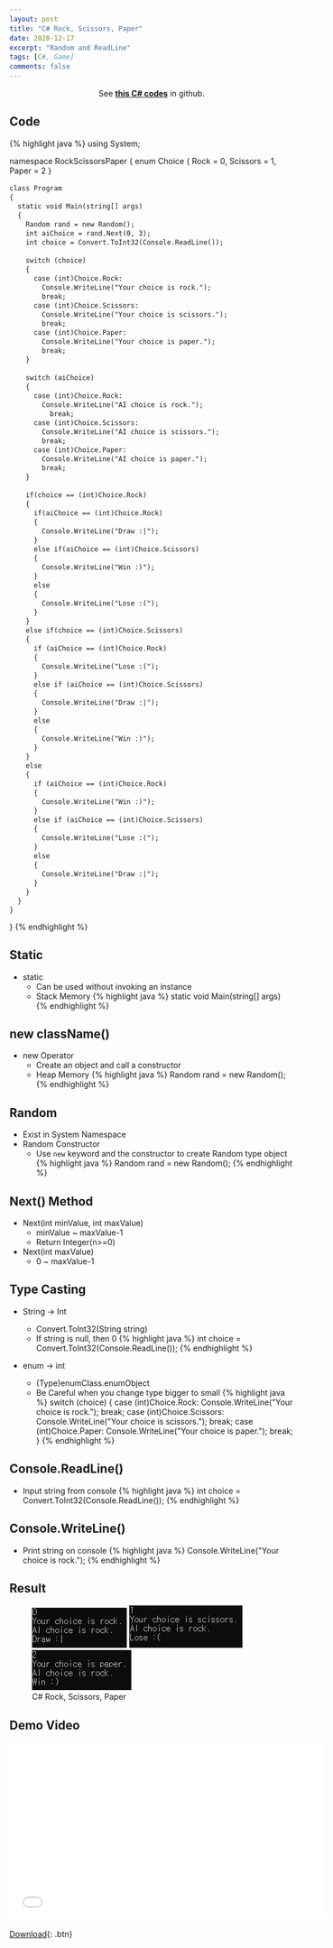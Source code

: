 ```yaml
---
layout: post
title: "C# Rock, Scissors, Paper"
date: 2020-12-17
excerpt: "Random and ReadLine"
tags: [C#, Game]
comments: false
---
```



<center>See <a href="https://github.com/leehuhlee/CShap"><b>this C# codes</b></a> in github.</center>


## Code
{% highlight java %}
  using System;

  namespace RockScissorsPaper
  {
    enum Choice
    {
      Rock = 0,
      Scissors = 1,
      Paper = 2
    }

    class Program
    {
      static void Main(string[] args)
      {
        Random rand = new Random();
        int aiChoice = rand.Next(0, 3);
        int choice = Convert.ToInt32(Console.ReadLine());

        switch (choice)
        {
          case (int)Choice.Rock:
            Console.WriteLine("Your choice is rock.");
            break;
          case (int)Choice.Scissors:
            Console.WriteLine("Your choice is scissors.");
            break;
          case (int)Choice.Paper:
            Console.WriteLine("Your choice is paper.");
            break;
        }

        switch (aiChoice)
        {
          case (int)Choice.Rock:
            Console.WriteLine("AI choice is rock.");
              break;
          case (int)Choice.Scissors:
            Console.WriteLine("AI choice is scissors.");
            break;
          case (int)Choice.Paper:
            Console.WriteLine("AI choice is paper.");
            break;
        }

        if(choice == (int)Choice.Rock)
        {
          if(aiChoice == (int)Choice.Rock)
          {
            Console.WriteLine("Draw :|");
          }
          else if(aiChoice == (int)Choice.Scissors)
          {
            Console.WriteLine("Win :)");
          }
          else
          {
            Console.WriteLine("Lose :(");
          }
        }
        else if(choice == (int)Choice.Scissors)
        {
          if (aiChoice == (int)Choice.Rock)
          {
            Console.WriteLine("Lose :(");
          }
          else if (aiChoice == (int)Choice.Scissors)
          {
            Console.WriteLine("Draw :|");
          }
          else
          {
            Console.WriteLine("Win :)");
          }
        }
        else
        {
          if (aiChoice == (int)Choice.Rock)
          {
            Console.WriteLine("Win :)");
          }
          else if (aiChoice == (int)Choice.Scissors)
          {
            Console.WriteLine("Lose :(");
          }
          else
          {
            Console.WriteLine("Draw :|");
          }
        }
      }
    }
  }
{% endhighlight %}


## Static
* static
  - Can be used without invoking an instance
  - Stack Memory
{% highlight java %}
  static void Main(string[] args)
{% endhighlight %}


## new className()
* new Operator
  - Create an object and call a constructor
  - Heap Memory
{% highlight java %}
  Random rand = new Random();
{% endhighlight %}


## Random
* Exist in System Namespace
* Random Constructor
  - Use `new` keyword and the constructor to create Random type object
{% highlight java %}
  Random rand = new Random();
{% endhighlight %}


## Next() Method
* Next(int minValue, int maxValue)
  - minValue ~ maxValue-1
  - Return Integer(n>=0)
* Next(int maxValue)
  - 0 ~ maxValue-1



## Type Casting
* String -> Int
  - Convert.ToInt32(String string)
  - If string is null, then 0
{% highlight java %}
  int choice = Convert.ToInt32(Console.ReadLine());
{% endhighlight %}

* enum -> int
  - (Type)enumClass.enumObject
  - Be Careful when you change type bigger to small
{% highlight java %}
  switch (choice)
  {
    case (int)Choice.Rock:
      Console.WriteLine("Your choice is rock.");
      break;
    case (int)Choice.Scissors:
      Console.WriteLine("Your choice is scissors.");
      break;
    case (int)Choice.Paper:
      Console.WriteLine("Your choice is paper.");
      break;
  }
{% endhighlight %}


## Console.ReadLine()
* Input string from console
{% highlight java %}
  int choice = Convert.ToInt32(Console.ReadLine());
{% endhighlight %}


## Console.WriteLine()
* Print string on console
{% highlight java %}
  Console.WriteLine("Your choice is rock.");
{% endhighlight %}


## Result
<figure class="third">
  <a href="/assets/img/posts/cshap_rockscissorspaper/0.jpg"><img src="/assets/img/posts/cshap_rockscissorspaper/0.jpg"></a>
  <a href="/assets/img/posts/cshap_rockscissorspaper/1.jpg"><img src="/assets/img/posts/cshap_rockscissorspaper/1.jpg"></a>
  <a href="/assets/img/posts/cshap_rockscissorspaper/2.jpg"><img src="/assets/img/posts/cshap_rockscissorspaper/2.jpg"></a>
	<figcaption>C# Rock, Scissors, Paper</figcaption>
</figure>


## Demo Video
<iframe width="560" height="315" src="/assets/video/posts/cshap_rockscissorspaper/Cshap-Rock-Scissors-Paper.mp4" frameborder="0"> </iframe>

[Download](https://github.com/leehuhlee/CShap){: .btn}
